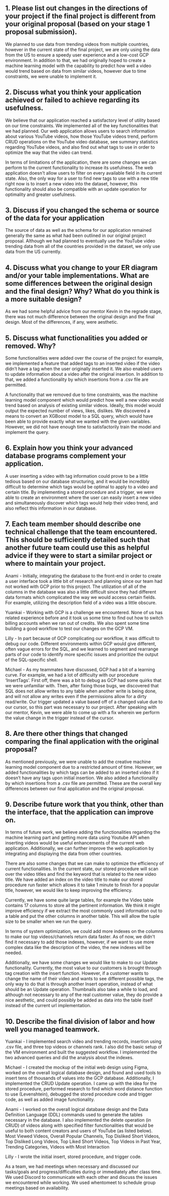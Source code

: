 ## 1. Please list out changes in the directions of your project if the final project is different from your original proposal (based on your stage 1 proposal submission).

We planned to use data from trending videos from multiple countries, however in the current state of the final project, we are only using the data from the US to ensure a speedy user experience and a low-cost GCP environment. In addition to that, we had originally hoped to create a machine learning model with the capability to predict how well a video would trend based on data from similar videos, however due to time constraints, we were unable to implement it.

## 2. Discuss what you think your application achieved or failed to achieve regarding its usefulness.

We believe that our application reached a satisfactory level of utility based on our time constraints. We implemented all of the key functionalities that we had planned. Our web application allows users to search information about various YouTube videos, how those YouTube videos trend, perform CRUD operations on the YouTube video database, see summary statistics regarding YouTube videos, and also find out what tags to use in order to optimize the way that the video can trend. 

In terms of limitations of the application, there are some changes we can perform to the current functionality to increase its usefulness. The web application doesn't allow users to filter on every available field in its current state. Also, the only way for a user to find new tags to use with a new title right now is to insert a new video into the dataset, however, this functionality should also be compatible with an update operation for optimality and greater usefulness. 

## 3. Discuss if you changed the schema or source of the data for your application

The source of data as well as the schema for our application remained generally the same as what had been outlined in our original project proposal.
Although we had planned to eventually use the YouTube video trending data from all of the countries provided in the dataset, we only use data from the US currently. 

## 4. Discuss what you change to your ER diagram and/or your table implementations. What are some differences between the original design and the final design? Why? What do you think is a more suitable design? 

As we had some helpful advice from our mentor Kevin in the regrade stage, there was not much difference between the original design and the final design. Most of the differences, if any, were aesthetic.

## 5. Discuss what functionalities you added or removed. Why?

Some functionalities were added over the course of the project for example, we implemented a feature that added tags to an inserted video if the video didn’t have a tag when the user originally inserted it. We also enabled users to update information about a video after the original insertion. In addition to that, we added a functionality by which insertions from a .csv file are permitted.

A functionality that we removed due to time constraints, was the machine learning model component which would predict how well a new video would trend based on analysis of existing similar videos. Ideally, this model would output the expected number of views, likes, dislikes. We discovered a means to convert an XGBoost model to a SQL query, which would have been able to provide exactly what we wanted with the given variables. However, we did not have enough time to satisfactorily train the model and implement the query.

## 6. Explain how you think your advanced database programs complement your application.
	
A user inserting a video with tag information could prove to be a little tedious based on our database structuring, and it would be incredibly difficult to determine which tags would be optimal to apply to a video and certain title. By implementing a stored procedure and a trigger, we were able to create an environment where the user can easily insert a new video and simultaneously discover which tags would help their video trend, and also reflect this information in our database. 

## 7. Each team member should describe one technical challenge that the team encountered.  This should be sufficiently detailed such that another future team could use this as helpful advice if they were to start a similar project or where to maintain your project. 

Anami - Initially, integrating the database to the front-end in order to create a user interface took a little bit of research and planning since our team had not worked with GCP prior to this project. The utilization of all of the columns in the database was also a little difficult since they had different data formats which complicated the way we would access certain fields. For example, utilizing the description field of a video was a little obscure.

Yuankai - Working with GCP is a challenge we encountered. None of us has related experience before and it took us some time to find out how to switch billing accounts when we ran out of credits. We also spent some time building a good workflow to test our changes on the GCP VM.

Lilly - In part because of GCP complicating our workflow, it was difficult to debug our code. Different environments within GCP would give different, often vague errors for the SQL, and we learned to segment and rearrange parts of our code to identify more specific issues and prioritize the output of the SQL-specific shell. 

Michael - As my teammates have discussed, GCP had a bit of a learning curve. For example, we had a lot of difficulty with our procedure ‘InsertTags’. First off, there was a bit to debug as GCP had some quirks that we were unfamiliar with. Then, after fixing those bugs, we discovered that SQL does not allow writes to any table when another write is being done, and will not allow any writes even if the permissions allow for a dirty read/write. Our trigger updated a value based off of a changed value due to our cursor, so this part was necessary to our project. After speaking with our mentor, Kevin, we were able to come up with a fix wherein we perform the value change in the trigger instead of the cursor.

## 8. Are there other things that changed comparing the final application with the original proposal?

As mentioned previously, we were unable to add the creative machine learning model component due to a restricted amount of time. However, we added functionalities by which tags can be added to an inserted video if it doesn’t have any tags upon initial insertion. We also added a functionality by which insertions from a .csv file are permitted. These are the overall key differences between our final application and the original proposal.

## 9. Describe future work that you think, other than the interface, that the application can improve on.

In terms of future work, we believe adding the functionalities regarding the machine learning part and getting more data using Youtube API when inserting videos would be useful enhancements of the current web application. Additionally, we can further improve the web application by integrating and displaying the data from other countries.

There are also some changes that we can make to optimize the efficiency  of current functionalities. In the current state, our stored procedure will scan over the video titles and find the keyword that is related to the new video title. We have added an index on the video title to make our stored procedure run faster which allows it to take 1 minute to finish for a popular title, however, we would like to keep improving the efficiency.

Currently, we have some quite large tables, for example the Video table contains 17 columns to store all the pertinent information. We think it might improve efficiency if we extract the most commonly used information out to a table and put the other columns in another table. This will allow the tuple size to be smaller when we run the query.

In terms of system optimization, we could add more indexes on the columns to make our top videos/channels return data faster. As of now, we didn't find it necessary to add those indexes, however, if we want to use more complex data like the description of the video, the new indexes will be needed.

Additionally, we have some changes we would like to make to our Update functionality. Currently, the most value to our customers is brought through tag creation with the insert function. However, if a customer wants to change the name of their video and wants to see different possible tags, the only way to do that is through another Insert operation, instead of what should be an Update operation. Thumbnails also take a while to load, and although not necessary to any of the real customer value, they do provide a nice aesthetic, and could possibly be added as data into the table itself instead of the current url implementation.

## 10. Describe the final division of labor and how well you managed teamwork.

Yuankai - I implemented search video and trending records, insertion using .csv file, and three top videos or channels rank. I also did the basic setup of the VM environment and built the suggested workflow. I implemented the two advanced queries and did the analysis about the indexes.

Michael - I created the mockup of the initial web design using Figma, worked on the overall logical database design, and found and used tools to insert tens of thousands of values into the GCP database. Additionally, I implemented the CRUD Update operation. I came up with the idea for the stored procedure, performed research to find which word distance function to use (Levenshtein), debugged the stored procedure code and trigger code, as well as added image functionality.

Anami - I worked on the overall logical database design and the Data Definition Language (DDL) commands used to generate the tables necessary in the database. I also implemented the delete operation (in CRUD) of videos along with specified filter functionalities that would be useful to both content creators and users of YouTube (as listed below).
Most Viewed Videos, Overall Popular Channels, Top Disliked Short Videos, Top Disliked Long Videos, Top Liked Short Videos, Top Videos in Past Year, Trending Categories, Videos with Most Interaction

Lilly - I wrote the initial insert, stored procedure, and trigger code.

As a team, we had meetings when necessary and discussed our tasks/goals and progress/difficulties during or immediately after class time. We used Discord to communicate with each other and discuss the issues we encountered while working. We used whentomeet to schedule group meetings based on availability.
